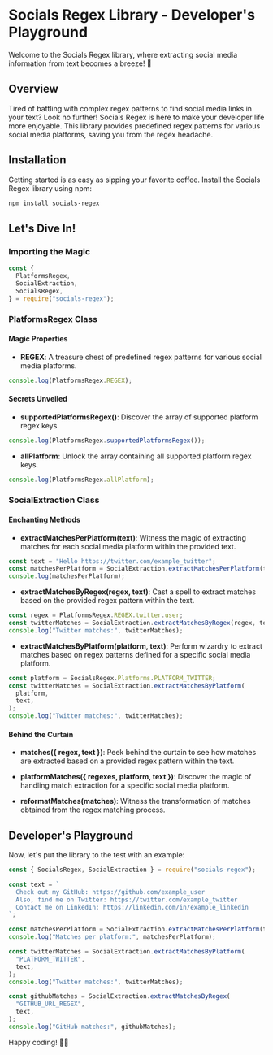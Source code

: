 # Socials Regex Library - Developer's Playground

Welcome to the Socials Regex library, where extracting social media information from text becomes a breeze! 🚀

## Overview

Tired of battling with complex regex patterns to find social media links in your text? Look no further! Socials Regex is here to make your developer life more enjoyable. This library provides predefined regex patterns for various social media platforms, saving you from the regex headache.

## Installation

Getting started is as easy as sipping your favorite coffee. Install the Socials Regex library using npm:

```bash
npm install socials-regex
```

## Let's Dive In!

### Importing the Magic

```javascript
const {
  PlatformsRegex,
  SocialExtraction,
  SocialsRegex,
} = require("socials-regex");
```

### PlatformsRegex Class

#### Magic Properties

- **REGEX**: A treasure chest of predefined regex patterns for various social media platforms.

```javascript
console.log(PlatformsRegex.REGEX);
```

#### Secrets Unveiled

- **supportedPlatformsRegex()**: Discover the array of supported platform regex keys.

```javascript
console.log(PlatformsRegex.supportedPlatformsRegex());
```

- **allPlatform**: Unlock the array containing all supported platform regex keys.

```javascript
console.log(PlatformsRegex.allPlatform);
```

### SocialExtraction Class

#### Enchanting Methods

- **extractMatchesPerPlatform(text)**: Witness the magic of extracting matches for each social media platform within the provided text.

```javascript
const text = "Hello https://twitter.com/example_twitter";
const matchesPerPlatform = SocialExtraction.extractMatchesPerPlatform(text);
console.log(matchesPerPlatform);
```

- **extractMatchesByRegex(regex, text)**: Cast a spell to extract matches based on the provided regex pattern within the text.

```javascript
const regex = PlatformsRegex.REGEX.twitter.user;
const twitterMatches = SocialExtraction.extractMatchesByRegex(regex, text);
console.log("Twitter matches:", twitterMatches);
```

- **extractMatchesByPlatform(platform, text)**: Perform wizardry to extract matches based on regex patterns defined for a specific social media platform.

```javascript
const platform = SocialsRegex.Platforms.PLATFORM_TWITTER;
const twitterMatches = SocialExtraction.extractMatchesByPlatform(
  platform,
  text,
);
console.log("Twitter matches:", twitterMatches);
```

#### Behind the Curtain

- **matches({ regex, text })**: Peek behind the curtain to see how matches are extracted based on a provided regex pattern within the text.

- **platformMatches({ regexes, platform, text })**: Discover the magic of handling match extraction for a specific social media platform.

- **reformatMatches(matches)**: Witness the transformation of matches obtained from the regex matching process.

## Developer's Playground

Now, let's put the library to the test with an example:

```javascript
const { SocialsRegex, SocialExtraction } = require("socials-regex");

const text = `
  Check out my GitHub: https://github.com/example_user
  Also, find me on Twitter: https://twitter.com/example_twitter
  Contact me on LinkedIn: https://linkedin.com/in/example_linkedin
`;

const matchesPerPlatform = SocialExtraction.extractMatchesPerPlatform(text);
console.log("Matches per platform:", matchesPerPlatform);

const twitterMatches = SocialExtraction.extractMatchesByPlatform(
  "PLATFORM_TWITTER",
  text,
);
console.log("Twitter matches:", twitterMatches);

const githubMatches = SocialExtraction.extractMatchesByRegex(
  "GITHUB_URL_REGEX",
  text,
);
console.log("GitHub matches:", githubMatches);
```

Happy coding! 🚀🔮
